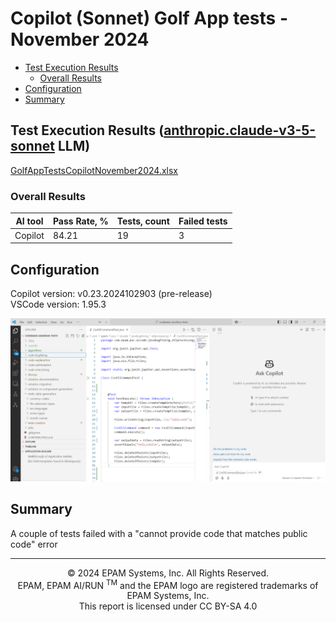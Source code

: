 # Copilot (Sonnet) Golf App tests - November 2024

- [Test Execution Results](#test-execution-results)
    - [Overall Results](#overall-results)
- [Configuration](#configuration)
- [Summary](#summary)

## Test Execution Results ([anthropic.claude-v3-5-sonnet](https://www.anthropic.com/news/claude-3-5-sonnet) LLM)

[GolfAppTestsCopilotNovember2024.xlsx](../../../../reports/GolfAppTestsCopilotClaude3.5SonnetNovember2024.xlsx)

### Overall Results

| AI tool | Pass Rate, % | Tests, count | Failed tests |
|---------|--------------|--------------|--------------|
| Copilot | 84.21        | 19           | 3            |

## Configuration

Copilot version: v0.23.2024102903 (pre-release)  
VSCode version: 1.95.3

![example-configuration.png](../../../../images/sandbox-test/copilot/copilot-sonnet-config.png)

## Summary

A couple of tests failed with a "cannot provide code that matches public code" error

---
<p style="text-align: center;">    © 2024 EPAM Systems, Inc. All Rights Reserved.<br/>    EPAM, EPAM AI/RUN <sup>TM</sup> and the EPAM logo are registered trademarks of EPAM Systems, Inc.<br>    This report is licensed under CC BY-SA 4.0<br/></p>